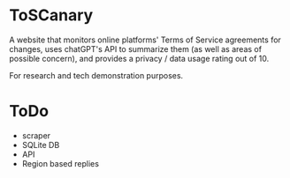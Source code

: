 # ToSCanary

A website that monitors online platforms' Terms of Service agreements for changes, uses chatGPT's API to summarize them (as well as areas of possible concern), and provides a privacy / data usage rating out of 10.

For research and tech demonstration purposes.

# ToDo
- scraper
- SQLite DB
- API
- Region based replies